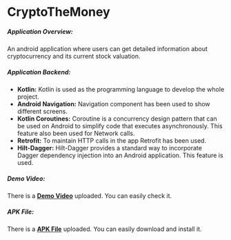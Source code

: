 # CryptoTheMoney

##### Application Overview:
An android application where users can get detailed information about cryptocurrency and its current stock valuation.

##### Application Backend:
- **Kotlin:** Kotlin is used as the programming language to develop the whole project.
- **Android Navigation:** Navigation component has been used to show different screens.
- **Kotlin Coroutines:** Coroutine is a concurrency design pattern that can be used on Android to simplify code that executes asynchronously. This feature also been used for Network calls.
- **Retrofit:** To maintain HTTP calls in the app Retrofit has been used.
- **Hilt-Dagger:** Hilt-Dagger provides a standard way to incorporate Dagger dependency injection into an Android application. This feature is used.

##### Demo Video:
There is a [**Demo Video**](https://drive.google.com/file/d/12Cg5t6ax7NrmA4kl_OzskGRAOatTdN4J/view?usp=sharing) uploaded. You can easily check it.

##### APK File:
There is a [**APK File**](https://drive.google.com/file/d/1gSQ2qZI48hcXVZijnnjxxaRFYB3gNl05/view?usp=sharing) uploaded. You can easily download and install it.

